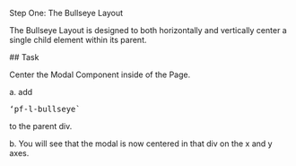 Step One: The Bullseye Layout

The Bullseye Layout is designed to both horizontally and vertically center a single child element within its parent.

## Task

Center the Modal Component inside of the Page.

a. add  <pre>‘pf-l-bullseye`</pre> to the parent div.

b. You will see that the modal is now centered in that div on the x and y axes. 
